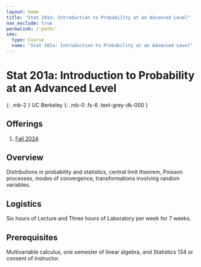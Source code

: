 ```yaml
---
layout: home
title: "Stat 201a: Introduction to Probability at an Advanced Level"
nav_exclude: true
permalink: /:path/
seo:
  type: Course
  name: "Stat 201a: Introduction to Probability at an Advanced Level"
---
```


# Stat 201a: Introduction to Probability at an Advanced Level
{: .mb-2 }
UC Berkeley
{: .mb-0 .fs-6 .text-grey-dk-000 }



## Offerings

1. [Fall 2024](fall-2024)




## Overview

Distributions in probability and statistics, central limit theorem, Poisson processes, modes of convergence, transformations involving random variables. 

## Logistics

Six hours of Lecture and  Three hours of Laboratory per week for 7 weeks.

## Prerequisites

Multivariable calculus, one semester of linear algebra, and Statistics 134 or consent of instructor. 
